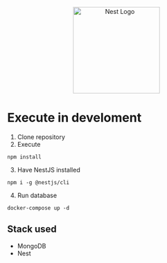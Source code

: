 <p align="center">
  <a href="http://nestjs.com/" target="blank"><img src="https://nestjs.com/img/logo-small.svg" width="200" alt="Nest Logo" /></a>
</p>

# Execute in develoment

1. Clone repository
2. Execute
```
npm install
```
3. Have NestJS installed
```
npm i -g @nestjs/cli
```
4. Run database
```
docker-compose up -d
```

## Stack used
* MongoDB
* Nest

